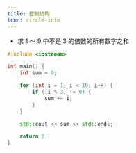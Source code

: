 ```yaml
---
title: 控制结构
icon: circle-info
---
```


- 求 1 ～ 9 中不是 3 的倍数的所有数字之和
```C++
#include <iostream>

int main() {
    int sum = 0;

    for (int i = 1; i < 10; i++) {
        if ((i % 3) != 0) {
            sum += i;
        }
    }

    std::cout << sum << std::endl;

    return 0;
}
```
